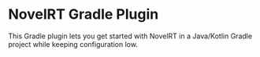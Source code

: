 # NovelRT Gradle Plugin

This Gradle plugin lets you get started with NovelRT in a Java/Kotlin Gradle project while 
keeping configuration low.